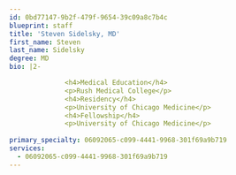 ```yaml
---
id: 0bd77147-9b2f-479f-9654-39c09a8c7b4c
blueprint: staff
title: 'Steven Sidelsky, MD'
first_name: Steven
last_name: Sidelsky
degree: MD
bio: |2-

              <h4>Medical Education</h4>
              <p>Rush Medical College</p>
              <h4>Residency</h4>
              <p>University of Chicago Medicine</p>
              <h4>Fellowship</h4>
              <p>University of Chicago Medicine</p>
          
primary_specialty: 06092065-c099-4441-9968-301f69a9b719
services:
  - 06092065-c099-4441-9968-301f69a9b719
---
```

